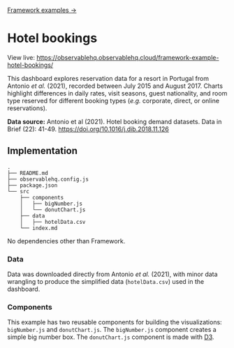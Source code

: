 [Framework examples →](../)

# Hotel bookings

View live: <https://observablehq.observablehq.cloud/framework-example-hotel-bookings/>

This dashboard explores reservation data for a resort in Portugal from Antonio _et al._ (2021), recorded between July 2015 and August 2017. Charts highlight differences in daily rates, visit seasons, guest nationality, and room type reserved for different booking types (_e.g._ corporate, direct, or online reservations).

**Data source:** Antonio et al (2021). Hotel booking demand datasets. Data in Brief (22): 41-49. https://doi.org/10.1016/j.dib.2018.11.126

## Implementation

```
.
├── README.md
├── observablehq.config.js
├── package.json
└── src
    ├── components
    │   ├── bigNumber.js
    │   └── donutChart.js
    ├── data
    │   ├── hotelData.csv
    └── index.md
```

No dependencies other than Framework.

### Data

Data was downloaded directly from Antonio _et al._ (2021), with minor data wrangling to produce the simplified data (`hotelData.csv`) used in the dashboard.

### Components

This example has two reusable components for building the visualizations: `bigNumber.js` and `donutChart.js`. The `bigNumber.js` component creates a simple big number box. The `donutChart.js` component is made with [D3](https://d3js.org/).

